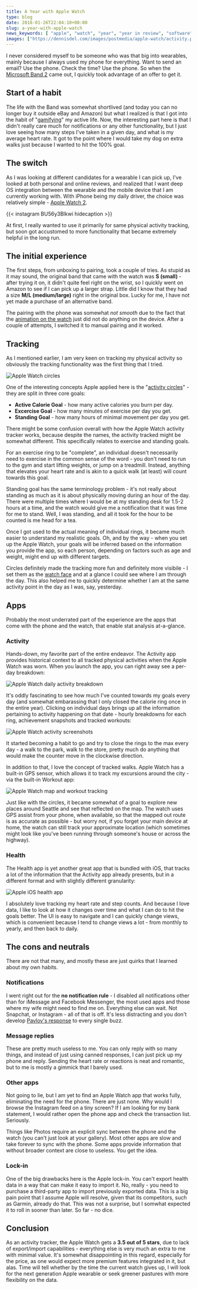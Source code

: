 ```yaml
---
title: A Year with Apple Watch
type: blog
date: 2018-01-26T22:04:10+00:00
slug: a-year-with-apple-watch
news_keywords: [ "apple", "watch", "year", "year in review", "software", "wearables" ]
images: ["https://dennisdel.com/images/postmedia/apple-watch/activity.png"]
---
```


I never considered myself to be someone who was that big into wearables, mainly because I always used my phone for everything. Want to send an email? Use the phone. Check the time? Use the phone. So when the [Microsoft Band 2](https://www.microsoft.com/en-us/band) came out, I quickly took advantage of an offer to get it.

## Start of a habit 

The life with the Band was somewhat shortlived (and today you can no longer buy it outside eBay and Amazon) but what I realized is that I got into the habit of "[gamifying](https://en.wikipedia.org/wiki/Gamification)" my active life. Now, the interesting part here is that I didn't really care much for notifications or any other functionality, but I just love seeing how many steps I've taken in a given day, and what is my average heart rate. It got to the point where I would take my dog on extra walks just because I wanted to hit the 100% goal.

## The switch

As I was looking at different candidates for a wearable I can pick up, I've looked at both personal and online reviews, and realized that I want deep OS integration between the wearable and the mobile device that I am currently working with. With iPhone being my daily driver, the choice was relatively simple - [Apple Watch 2](https://en.wikipedia.org/wiki/Apple_Watch_Series_2).

{{< instagram BU56y3Blkwi hidecaption >}}

At first, I really wanted to use it primarily for same physical activity tracking, but soon got accustomed to more functionality that became extremely helpful in the long run.

## The initial experience

The first steps, from unboxing to pairing, took a couple of tries. As stupid as it may sound, the original band that came with the watch was **S (small)** - after trying it on, it didn't quite feel right on the wrist, so I quickly went on Amazon to see if I can pick up a larger strap. Little did I know that they had a size **M/L (medium/large)** right in the original box. Lucky for me, I have not yet made a purchase of an alternative band.

The pairing with the phone was somewhat _not smooth_ due to the fact that the [animation on the watch](https://support.apple.com/en-us/HT204505) just did not do anything on the device. After a couple of attempts, I switched it to manual pairing and it worked.

## Tracking

As I mentioned earlier, I am very keen on tracking my physical activity so obviously the tracking functionality was the first thing that I tried.

![Apple Watch circles](/images/postmedia/apple-watch/watch.png)

One of the interesting concepts Apple applied here is the "[activity circles](https://support.apple.com/en-us/HT204517)" - they are split in three core goals:

* **Active Calorie Goal** - how many active calories you burn per day.
* **Excercise Goal** - how many minutes of exercise per day you get.
* **Standing Goal** - how many hours of minimal movement per day you get.

There might be some confusion overall with how the Apple Watch activity tracker works, because despite the names, the activity tracked might be somewhat different. This specifically relates to exercise and standing goals. 

For an exercise ring to be "complete", an individual doesn't necessarily need to exercise in the common sense of the word - you don't need to run to the gym and start lifting weights, or jump on a treadmill. Instead, anything that elevates your heart rate and is akin to a quick walk (at least) will count towards this goal. 

Standing goal has the same terminology problem - it's not really about standing as much as it is about physically moving during an hour of the day. There were multiple times where I would be at my standing desk for 1.5-2 hours at a time, and the watch would give me a notification that it was time for me to stand. Well, I was standing, and all it took for the hour to be counted is me head for a tea.

Once I got used to the actual meaning of individual rings, it became much easier to understand my realistic goals. Oh, and by the way - when you set up the Apple Watch, your goals will be inferred based on the information you provide the app, so each person, depending on factors such as age and weight, might end up with different targets.

Circles definitely made the tracking more fun and definitely more visibile - I set them as the [watch face](https://support.apple.com/en-us/HT205536) and at a glance I could see where I am through the day. This also helped me to quickly determine whether I am at the same activity point in the day as I was, say, yesterday.

## Apps

Probably the most underrated part of the experience are the apps that come with the phone and the watch, that enable stat analysis at-a-glance.

### Activity

Hands-down, my favorite part of the entire endeavor. The Activity app provides historical context to all tracked physical activities when the Apple Watch was worn. When you launch the app, you can right away see a per-day breakdown:

![Apple Watch daily activity breakdown](/images/postmedia/apple-watch/perday.png)

It's oddly fascinating to see how much I've counted towards my goals every day (and somewhat embarassing that I only closed the calorie ring once in the entire year). Clicking on individual days brings up all the information pertaining to activity happening on that date - hourly breakdowns for each ring, achievement snapshots and tracked workouts:

![Apple Watch activity screenshots](/images/postmedia/apple-watch/activity.png)

It started becoming a habit to go and try to close the rings to the max every day - a walk to the park, walk to the store, pretty much do anything that would make the counter move in the clockwise direction.

In addition to that, I love the concept of tracked walks. Apple Watch has a built-in GPS sensor, which allows it to track my excursions around the city - via the built-in Workout app:

![Apple Watch map and workout tracking](/images/postmedia/apple-watch/map.png)

Just like with the circles, it became somewhat of a goal to explore new places around Seattle and see that reflected on the map. The watch uses GPS assist from your phone, when available, so that the mapped out route is as accurate as possible - but worry not, if you forget your main device at home, the watch can still track your approximate location (which sometimes might look like you've been running through someone's house or across the highway).

### Health

The Health app is yet another great app that is bundled with iOS, that tracks a lot of the information that the Activity app already presents, but in a different format and with slightly different granularity: 

![Apple iOS health app](/images/postmedia/apple-watch/health.png)

I absolutely love tracking my heart rate and step counts. And because I love data, I like to look at how it changes over time and what I can do to hit the goals better. The UI is easy to navigate and I can quickly change views, which is convenient because I tend to change views a lot - from monthly to yearly, and then back to daily.

## The cons and neutrals

There are not that many, and mostly these are just quirks that I learned about my own habits.

### Notifications

I went right out for the **no notification rule** - I disabled all notifications other than for iMessage and Facebook Messenger, the most used apps and those where my wife might need to find me on. Everything else can wait. Not Snapchat, or Instagram - all of that is off. It's less distracting and you don't develop [Pavlov's response](https://en.wikipedia.org/wiki/Classical_conditioning) to every single buzz.

### Message replies

These are pretty much useless to me. You can only reply with so many things, and instead of just using canned responses, I can just pick up my phone and reply. Sending the heart rate or reactions is neat and romantic, but to me is mostly a gimmick that I barely used.

### Other apps

Not going to lie, but I am yet to find an Apple Watch app that works fully, eliminating the need for the phone. There are just none. Why would I browse the Instagram feed on a tiny screen? If I am looking for my bank statement, I would rather open the phone app and check the transaction list. Seriously.

Things like Photos require an explicit sync between the phone and the watch (you can't just look at your gallery). Most other apps are slow and take forever to sync with the phone. Some apps provide information that without broader context are close to useless. You get the idea.

### Lock-in

One of the big drawbacks here is the Apple lock-in. You can't export health data in a way that can make it easy to import it. No, really - you need to purchase a third-party app to import previously exported data. This is a big pain point that I assume Apple will resolve, given that its competitors, such as Garmin, already do that. This was not a surprise, but I somwhat expected it to roll in sooner than later. So far - no dice.

## Conclusion

As an activity tracker, the Apple Watch gets a **3.5 out of 5 stars**, due to lack of export/import capabilities - everything else is very much an extra to me with minimal value. It's somewhat disappointing in this regard, especially for the price, as one would expect more premium features integrated in it, but alas. Time will tell whether by the time the current watch gives up, I will look for the next generation Apple wearable or seek greener pastures with more flexibility on the data.


